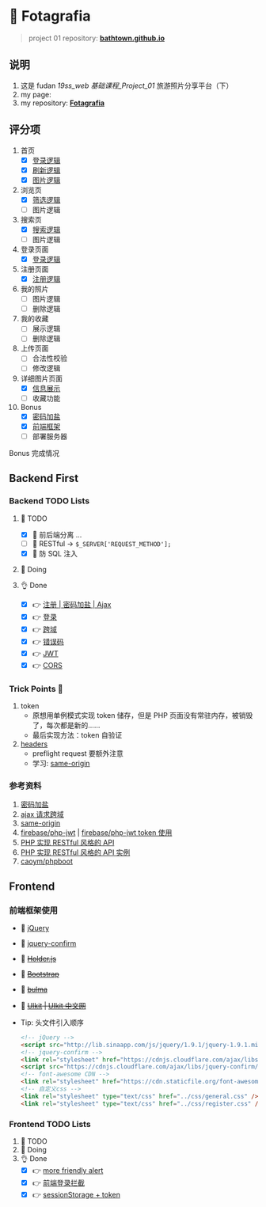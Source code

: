 # 🗽 Fotagrafia

> project 01 repository: **[bathtown.github.io](https://github.com/bathtown/bathtown.github.io)**

## 说明

1. 这是 fudan _19ss_web 基础课程\_Project_01_ 旅游照片分享平台（下）
2. my page:
3. my repository: **[Fotagrafia](https://github.com/bathtown/Fotagrafia)**

## 评分项

1. 首页
   - [x] [登录逻辑](frontend/src/js/feature.js#hintRegister)
   - [x] [刷新逻辑](frontend/src/html/home.html#getPhotos)
   - [x] [图片逻辑](backend/PHP/api/home.php)
2. 浏览页
   - [x] [筛选逻辑](backend/PHP/api/browser.php)
   - [ ] 图片逻辑
3. 搜索页
   - [x] [搜索逻辑](backend/PHP/api/search.php)
   - [ ] 图片逻辑
4. 登录页面
   - [x] [登录逻辑](backend/PHP/api/login.php)
5. 注册页面
   - [x] [注册逻辑](backend/PHP/api/register.php)
6. 我的照片
   - [ ] 图片逻辑
   - [ ] 删除逻辑
7. 我的收藏
   - [ ] 展示逻辑
   - [ ] 删除逻辑
8. 上传页面
   - [ ] 合法性校验
   - [ ] 修改逻辑
9. 详细图片页面
   - [x] [信息展示](backend/PHP/api/detail.php)
   - [ ] 收藏功能
10. Bonus
    - [x] [密码加盐](backend/PHP/api/register.php)
    - [x] [前端框架](#前端框架使用)
    - [ ] 部署服务器

Bonus 完成情况

## Backend First

### Backend TODO Lists

1. 🥱 TODO
   - [x] 🤜 前后端分离 ...
   - [ ] 🤜 RESTful -> `$_SERVER['REQUEST_METHOD'];`
   - [x] 🤜 防 SQL 注入
2. 👋 Doing
3. 👌 Done

   - [x] 👉 [注册 | 密码加盐 | Ajax](backend/PHP/api/register.php)
   - [x] 👉 [登录](backend/PHP/api/login.php)
   - [x] 👉 [跨域](backend/PHP/app/CORS.php)
   - [x] 👉 [错误码](backend/PHP/app/StatusCode.php)
   - [x] 👉 [JWT](backend/PHP/app/Token.php)
   - [x] 👉 [CORS](backend/PHP/app/CORS.php)

### Trick Points 👻

1. token
   - 原想用单例模式实现 token 储存，但是 PHP 页面没有常驻内存，被销毁了，每次都是新的……
   - 最后实现方法：token 自验证
2. [headers](backend/PHP/app/CORS.php)
   - preflight request 要额外注意
   - 学习: [same-origin](https://wangdoc.com/javascript/bom/same-origin.html)

### 参考资料

1. [密码加盐](https://www.cnblogs.com/makai/p/11130703.html)
2. [ajax 请求跨域](https://segmentfault.com/a/1190000012469713)
3. [same-origin](https://wangdoc.com/javascript/bom/same-origin.html)
4. [firebase/php-jwt](https://github.com/firebase/php-jwt) | [firebase/php-jwt token 使用](https://www.cnblogs.com/yehuisir/p/11521165.html)
5. [PHP 实现 RESTful 风格的 API](https://www.jianshu.com/p/f784ad32bf7f)
6. [PHP 实现 RESTful 风格的 API 实例](https://www.cnblogs.com/luyucheng/p/6016801.html)
7. [caoym/phpboot](https://github.com/caoym/phpboot)

## Frontend

### 前端框架使用

- 🤙 [jQuery](https://jquery.com)
- 🤙 [jquery-confirm](http://craftpip.github.io/jquery-confirm)
- 🖖 ~~[Holder.js](https://github.com/imsky/holder)~~
- 🖖 ~~[Bootstrap](https://getbootstrap.com)~~
- 🖖 ~~[bulma](https://bulma.io)~~
- 🖖 ~~[UIkit](https://getuikit.com) | [UIkit 中文网](http://www.getuikit.net)~~

- Tip: 头文件引入顺序

  ```html
  <!-- jQuery -->
  <script src="http://lib.sinaapp.com/js/jquery/1.9.1/jquery-1.9.1.min.js"></script>
  <!-- jquery-confirm -->
  <link rel="stylesheet" href="https://cdnjs.cloudflare.com/ajax/libs/jquery-confirm/3.3.2/jquery-confirm.min.css" />
  <script src="https://cdnjs.cloudflare.com/ajax/libs/jquery-confirm/3.3.2/jquery-confirm.min.js"></script>
  <!-- font-awesome CDN -->
  <link rel="stylesheet" href="https://cdn.staticfile.org/font-awesome/4.7.0/css/font-awesome.css" />
  <!-- 自定义css -->
  <link rel="stylesheet" type="text/css" href="../css/general.css" />
  <link rel="stylesheet" type="text/css" href="../css/register.css" />
  ```

### Frontend TODO Lists

1. 🥱 TODO
2. 👋 Doing
3. 👌 Done
   - [x] 👉 [more friendly alert](frontend/src/html/register.html)
   - [x] 👉 [前端登录拦截](frontend/src/html/home.html)
   - [x] 👉 [sessionStorage + token](frontend/src/html/login.html)
